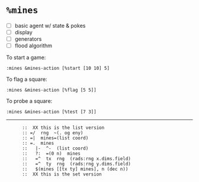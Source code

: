 #   `%mines`

- [ ] basic agent w/ state & pokes
- [ ] display
- [ ] generators
- [ ] flood algorithm

To start a game:

```hoon
:mines &mines-action [%start [10 10] 5]
```

To flag a square:

```hoon
:mines &mines-action [%flag [5 5]]
```

To probe a square:

```hoon
:mines &mines-action [%test [7 3]]
```

---

```hoon
      ::  XX this is the list version
      :: =/  rng  ~(. og eny)
      :: =|  mines=(list coord)
      :: =.  mines
      ::   |-  ^-  (list coord)
      ::   ?:  =(0 n)  mines
      ::   =^  tx  rng  (rads:rng x.dims.field)
      ::   =^  ty  rng  (rads:rng y.dims.field)
      ::   $(mines [[tx ty] mines], n (dec n))
      ::  XX this is the set version
```